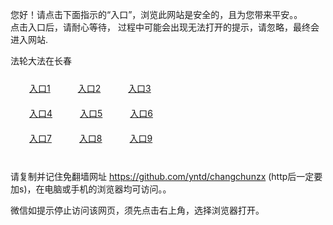 您好！请点击下面指示的“入口”，浏览此网站是安全的，且为您带来平安。。 <br/>
点击入口后，请耐心等待， 过程中可能会出现无法打开的提示，请忽略，最终会进入网站. </br>

法轮大法在长春<br/>
<div style="padding:10px"><a style="margin:20px" target="_blank" href="https://d3igs1o2r7dk42.cloudfront.net/2Qpsp?zbdyhntq" id="ccLink1" rel="nofollow">入口1</a> <a target="_blank" style="margin:20px" href="https://d1dgwm1kputvpk.cloudfront.net/2Qpsp?quoopvr" id="ccLink2" rel="nofollow">入口2</a> <a style="margin:20px" target="_blank" href="https://d1ywafgkip3slq.cloudfront.net/2Qpsp?vopzfclj" id="ccLink3" rel="nofollow">入口3</a></div>

<div style="padding:10px" ><a style="margin:20px" target="_blank" href="https://d3igs1o2r7dk42.cloudfront.net/2Qpsp?zbdyhntq" id="ccLink4" rel="nofollow">入口4</a> <a style="margin:20px" href="https://d1dgwm1kputvpk.cloudfront.net/2Qpsp?quoopvr" target="_blank" id="ccLink5" rel="nofollow">入口5</a> <a style="margin:20px" href="https://d1ywafgkip3slq.cloudfront.net/2Qpsp?vopzfclj" target="_blank" id="ccLink6" rel="nofollow">入口6</a></div>

<div style="padding:10px"><a style="margin:20px" target="_blank" href="https://d3igs1o2r7dk42.cloudfront.net/2Qpsp?zbdyhntq" id="ccLink7" rel="nofollow">入口7</a> <a style="margin:20px" href="https://d1dgwm1kputvpk.cloudfront.net/2Qpsp?quoopvr" target="_blank" id="ccLink8" rel="nofollow">入口8</a> <a style="margin:20px" target="_blank" href="https://d1ywafgkip3slq.cloudfront.net/2Qpsp?vopzfclj" id="ccLink9" rel="nofollow">入口9</a></div>

<br/>



请复制并记住免翻墙网址 https://github.com/yntd/changchunzx (http后一定要加s)，在电脑或手机的浏览器均可访问。。<br/>

微信如提示停止访问该网页，须先点击右上角，选择浏览器打开。

